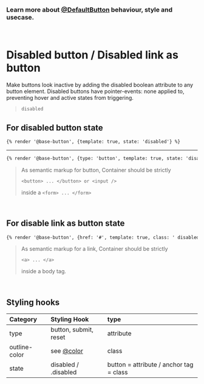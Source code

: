### Learn more about [@DefaultButton](/components/detail/@default--default) behaviour, style and usecase.

<br>

# Disabled button / Disabled link as button

Make buttons look inactive by adding the disabled boolean attribute to any button element. Disabled buttons have pointer-events: none applied to, preventing hover and active states from triggering.

> ```
> disabled
> ```

## For disabled button state

```html
{% render '@base-button', {template: true, state: 'disabled'} %}
```

---

```html
{% render '@base-button', {type: 'button', template: true, state: 'disabled'} %}
```

> As semantic markup for button, Container should be strictly
>
> `<button> ... </button> or <input />`
>
> inside a
> `<form> ... </form>`

<br>

## For disable link as button state

```html
{% render '@base-button', {href: '#', template: true, class: ' disabled'} %}
```

> As semantic markup for a link, Container should be strictly
>
> `<a> ... </a>`
>
> inside a body tag.

<br>

## Styling hooks

| Category      | Styling Hook          | type                                    |
| :------------ | :-------------------- | :-------------------------------------- |
| type          | button, submit, reset | attribute                               |
| outline-color | see [@color](/colors) | class                                   |
| state         | disabled / .disabled  | button = attribute / anchor tag = class |

<br>
<br>
